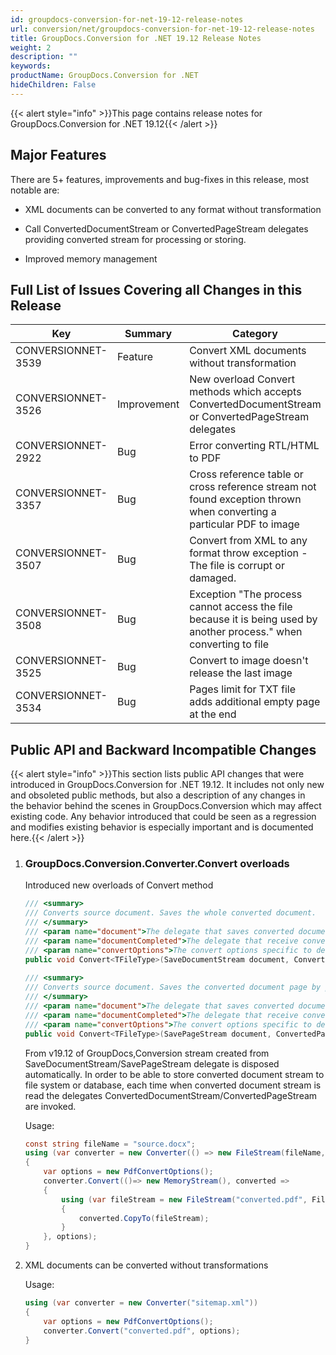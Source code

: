 ```yaml
---
id: groupdocs-conversion-for-net-19-12-release-notes
url: conversion/net/groupdocs-conversion-for-net-19-12-release-notes
title: GroupDocs.Conversion for .NET 19.12 Release Notes
weight: 2
description: ""
keywords: 
productName: GroupDocs.Conversion for .NET
hideChildren: False
---
```

{{< alert style="info" >}}This page contains release notes for GroupDocs.Conversion for .NET 19.12{{< /alert >}}

## Major Features

There are 5+ features, improvements and bug-fixes in this release, most notable are:

*   XML documents can be converted to any format without transformation
    
*   Call ConvertedDocumentStream or ConvertedPageStream delegates providing converted stream for processing or storing.
*   Improved memory management

## Full List of Issues Covering all Changes in this Release

| Key | Summary | Category |
| --- | --- | --- |
| CONVERSIONNET-3539 | Feature | Convert XML documents without transformation |
| CONVERSIONNET-3526 | Improvement | New overload Convert methods which accepts ConvertedDocumentStream or ConvertedPageStream delegates |
| CONVERSIONNET-2922 | Bug | Error converting RTL/HTML to PDF |
| CONVERSIONNET-3357 | Bug | Cross reference table or cross reference stream not found exception thrown when converting a particular PDF to image |
| CONVERSIONNET-3507 | Bug | Convert from XML to any format throw exception - The file is corrupt or damaged. |
| CONVERSIONNET-3508 | Bug | Exception "The process cannot access the file because it is being used by another process." when converting to file |
| CONVERSIONNET-3525 | Bug | Convert to image doesn't release the last image |
| CONVERSIONNET-3534 | Bug | Pages limit for TXT file adds additional empty page at the end |

## Public API and Backward Incompatible Changes

{{< alert style="info" >}}This section lists public API changes that were introduced in GroupDocs.Conversion for .NET 19.12. It includes not only new and obsoleted public methods, but also a description of any changes in the behavior behind the scenes in GroupDocs.Conversion which may affect existing code. Any behavior introduced that could be seen as a regression and modifies existing behavior is especially important and is documented here.{{< /alert >}}

1.  ### GroupDocs.Conversion.Converter.Convert overloads
    
    Introduced new overloads of Convert method
    
    ```csharp
    /// <summary>
    /// Converts source document. Saves the whole converted document.
    /// </summary>
    /// <param name="document">The delegate that saves converted document to a stream.</param>
    /// <param name="documentCompleted">The delegate that receive converted document stream.</param>
    /// <param name="convertOptions">The convert options specific to desired target file type.</param>
    public void Convert<TFileType>(SaveDocumentStream document, ConvertedDocumentStream documentCompleted, ConvertOptions<TFileType> convertOptions) where TFileType : FileType
     
    /// <summary>
    /// Converts source document. Saves the converted document page by page.
    /// </summary>        
    /// <param name="document">The delegate that saves converted document page to a stream.</param>
    /// <param name="documentCompleted">The delegate that receive converted document page stream.</param>
    /// <param name="convertOptions">The convert options specific to desired target file type.</param>
    public void Convert<TFileType>(SavePageStream document, ConvertedPageStream documentCompleted, ConvertOptions<TFileType> convertOptions) where TFileType : FileType
    ```
    
    From v19.12 of GroupDocs,Conversion stream created from SaveDocumentStream/SavePageStream delegate is disposed automatically. In order to be able to store converted document stream to file system or database, each time when converted document stream is read the delegates ConvertedDocumentStream/ConvertedPageStream are invoked. 
    
    Usage:
    
    ```csharp
    const string fileName = "source.docx";
    using (var converter = new Converter(() => new FileStream(fileName, FileMode.Open)))
    {
        var options = new PdfConvertOptions();
        converter.Convert(()=> new MemoryStream(), converted =>
        {
            using (var fileStream = new FileStream("converted.pdf", FileMode.Create))
            {
                converted.CopyTo(fileStream);
            }
        }, options);
    }
    ```
    
2.  XML documents can be converted without transformations
    
    Usage:
    
    ```csharp
    using (var converter = new Converter("sitemap.xml"))
    {
        var options = new PdfConvertOptions();
        converter.Convert("converted.pdf", options);
    }
    ```
